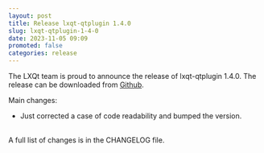 ```yaml
---
layout: post
title: Release lxqt-qtplugin 1.4.0
slug: lxqt-qtplugin-1-4-0
date: 2023-11-05 09:09
promoted: false
categories: release
---
```


The LXQt team is proud to announce the release of lxqt-qtplugin 1.4.0.
The release can be downloaded from [Github](https://github.com/lxqt/lxqt-qtplugin/releases).

Main changes:

 * Just corrected a case of code readability and bumped the version.
  
<br/>
A full list of changes is in the CHANGELOG file.
<br/>
